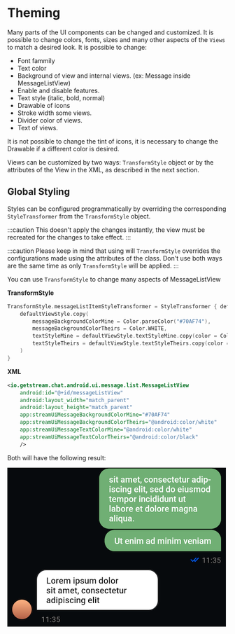 # Theming

Many parts of the UI components can be changed and customized. It is possible to change colors, fonts, sizes and many other aspects of the `Views` to match a desired look. It is possible to change:

- Font fammily
- Text color
- Background of view and internal views. (ex: Message inside MessageListView) 
- Enable and disable features.
- Text style (italic, bold, normal)
- Drawable of icons
- Stroke width some views.
- Divider color of views.
- Text of views.

It is not possible to change the tint of icons, it is necessary to change the Drawable if a different color is desired.

Views can be customized by two ways: `TransformStyle` object or by the attributes of the View in the XML, as described in the next section.

## Global Styling

Styles can be configured programmatically by overriding the corresponding `StyleTransformer` from the `TransformStyle` object.

:::caution
This doesn't apply the changes instantly, the view must be recreated for the changes to take effect.
:::

:::caution
Please keep in mind that using will `TransformStyle` overrides the configurations made using the attributes of the class. Don't use both ways are the same time as only `TransformStyle` will be applied.
:::

You can use `TransformStyle` to change many aspects of MessageListView

**TransformStyle**

```kotlin
TransformStyle.messageListItemStyleTransformer = StyleTransformer { defaultViewStyle ->
    defaultViewStyle.copy(
        messageBackgroundColorMine = Color.parseColor("#70AF74"),
        messageBackgroundColorTheirs = Color.WHITE,
        textStyleMine = defaultViewStyle.textStyleMine.copy(color = Color.WHITE),
        textStyleTheirs = defaultViewStyle.textStyleTheirs.copy(color = Color.BLACK),
    )
}
```

**XML**

```xml
<io.getstream.chat.android.ui.message.list.MessageListView
    android:id="@+id/messageListView"
    android:layout_width="match_parent"
    android:layout_height="match_parent"
    app:streamUiMessageBackgroundColorMine="#70AF74"
    app:streamUiMessageBackgroundColorTheirs="@android:color/white"
    app:streamUiMessageTextColorMine="@android:color/white"
    app:streamUiMessageTextColorTheirs="@android:color/black"
    />
```

Both will have the following result:

![Custom messages](../assets/custom_messages.png)



